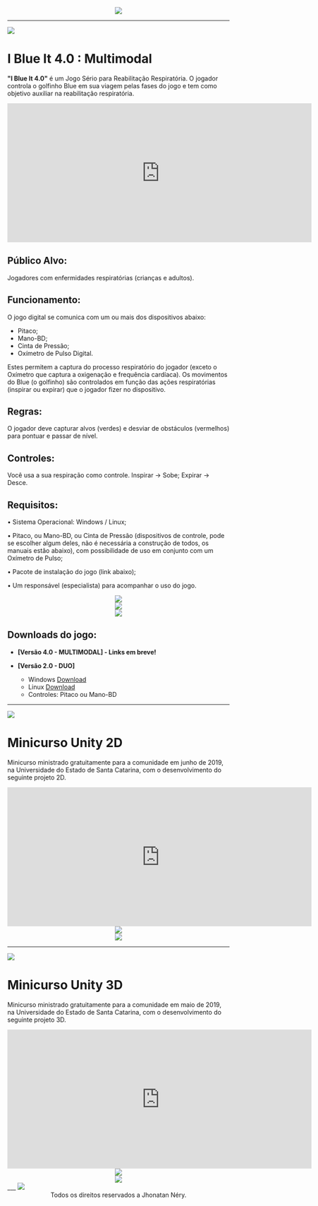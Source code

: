 <center>
<p><img src="https://raw.githubusercontent.com/jhonatantcn/Portfolio/main/Design/Logo.png?token=AKDSSB4M6B463TDIPY2GOGLAEI35Q" /></p>
</center>

<!-- <p>Portfólio de Jhonatan Néry com os principais trabalhos desenvolvidos, exceto os projetos que envolvem direitos autorais privados.</p> -->

<hr />
<p><img src="https://raw.githubusercontent.com/jhonatantcn/Portfolio/main/Design/Separador.jpg?token=AKDSSB63N365GDNN2KY6O5LAEIORS" /></p>
<h1 id="i-blue-it-40--multimodal">I Blue It 4.0 : Multimodal</h1>

<b>"I Blue It 4.0"</b> é um Jogo Sério para Reabilitação Respiratória. O jogador controla o golfinho Blue em sua viagem pelas fases do jogo e tem como objetivo auxiliar na reabilitação respiratória.

<center>
<section id="video" class="video">
  <iframe width="690" height="315" src="https://www.youtube.com/embed/ywdSCqlUPME?showinfo=0" frameborder="0" allowfullscreen></iframe>
</section>
</center>



## Público Alvo:

Jogadores com enfermidades respiratórias (crianças e adultos).

## Funcionamento:

O jogo digital se comunica com um ou mais dos dispositivos abaixo:

- Pitaco;
- Mano-BD;
- Cinta de Pressão;
- Oxímetro de Pulso Digital.
 
Estes permitem a captura do processo respiratório do jogador (exceto o Oxímetro que captura a oxigenação e frequência cardíaca). Os movimentos do Blue (o golfinho) são controlados em função das ações respiratórias (inspirar ou expirar) que o jogador fizer no dispositivo.

## Regras:

O jogador deve capturar alvos (verdes) e desviar de obstáculos (vermelhos) para pontuar e passar de nível.

## Controles: 

Você usa a sua respiração como controle. 
Inspirar -> Sobe; 
Expirar -> Desce.

## Requisitos:

• Sistema Operacional: Windows / Linux;

• Pitaco, ou Mano-BD, ou Cinta de Pressão (dispositivos de controle, pode se escolher algum deles, não é necessária a construção de todos, os manuais estão abaixo), com possibilidade de uso em conjunto com um Oxímetro de Pulso;

• Pacote de instalação do jogo (link abaixo);

• Um responsável (especialista) para acompanhar o uso do jogo.

<center>
<img src="https://raw.githubusercontent.com/jhonatantcn/Portfolio/main/I%20Blue%20It%204.0/1.PNG?token=AKDSSB76T6JTTYNWJ7QP5TLAEIOTA"/>
</center>

<center>
<img src="https://raw.githubusercontent.com/jhonatantcn/Portfolio/main/I%20Blue%20It%204.0/2.PNG?token=AKDSSB3ONQDUCTCS3NTHKIDAEIOUW"/>
</center>

<center>
<img src="https://raw.githubusercontent.com/jhonatantcn/Portfolio/main/I%20Blue%20It%204.0/Pitaco_Mano.jpg?token=AKDSSB7J7B2DNOAWF2RIXGTAEIOXA"/>
</center>

## Downloads do jogo:

- <b>[Versão 4.0 - MULTIMODAL]  - Links em breve!</b>

- <b>[Versão 2.0 - DUO] </b>
    - Windows [Download](https://drive.google.com/uc?export=download&id=1MAhLxF3t0rSUKxcubV1fMw9zinzY-z2Q)
    - Linux [Download](https://drive.google.com/uc?export=download&id=1nJZvCeM6dzT80JGBltkeQ2m-PVZk1fK7)
    - Controles: Pitaco ou Mano-BD


___
<img src="https://raw.githubusercontent.com/jhonatantcn/Portfolio/main/Design/Separador.jpg?token=AKDSSB63N365GDNN2KY6O5LAEIORS"/>


# Minicurso Unity 2D
Minicurso ministrado gratuitamente para a comunidade em junho de 2019, na Universidade do Estado de Santa Catarina, com o desenvolvimento do seguinte projeto 2D.

<center>
<section id="video" class="video">
  <iframe width="690" height="315" src="https://www.youtube.com/embed/INe25IKo6bc?showinfo=0" frameborder="0" allowfullscreen></iframe>
</section>
</center>

<center>
<img src="https://raw.githubusercontent.com/jhonatantcn/Portfolio/main/Projeto%202D%20Minicurso/2DCapa.JPG?token=AKDSSB55UKOJY55NL3JE7NTAEIPBO"/>
</center>

<center>
<img src="https://raw.githubusercontent.com/jhonatantcn/Portfolio/main/Projeto%202D%20Minicurso/2D.png?token=AKDSSB7CGJNZ2D7IUKWKSX3AEIPC6"/>
</center>

___
<img src="https://raw.githubusercontent.com/jhonatantcn/Portfolio/main/Design/Separador.jpg?token=AKDSSB63N365GDNN2KY6O5LAEIORS"/>

# Minicurso Unity 3D
Minicurso ministrado gratuitamente para a comunidade em maio de 2019, na Universidade do Estado de Santa Catarina, com o desenvolvimento do seguinte projeto 3D.

<center>
<section id="video" class="video">
  <iframe width="690" height="315" src="https://www.youtube.com/embed/0Io-3Kh73TI?showinfo=0" frameborder="0" allowfullscreen></iframe>
</section>
</center>

<center>
<img src="https://raw.githubusercontent.com/jhonatantcn/Portfolio/main/Projeto%203D%20Minicurso/3DCapa.png?token=AKDSSBYWEAFEYRJMBCYJKYDAEIPE6"/>
</center>

<center>
<img src="https://raw.githubusercontent.com/jhonatantcn/Portfolio/main/Projeto%203D%20Minicurso/3D.png?token=AKDSSB7Q3EEMJC7H7TUXXM3AEIPGU"/>
</center>
___

<img src="https://raw.githubusercontent.com/jhonatantcn/Portfolio/main/Design/Separador.jpg?token=AKDSSB63N365GDNN2KY6O5LAEIORS"/>

<center>Todos os direitos reservados a Jhonatan Néry.</center>

<!-- <link rel="stylesheet" id="jhonatan-css" href="adic/css/jhonatan.css" type="text/css" media="all" /> -->